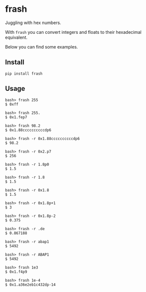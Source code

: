 # frash

Juggling with hex numbers. 

With `frash` you can convert integers and floats to their hexadecimal equivalent.

Below you can find some examples.

## Install

`pip install frash`

## Usage

```console
bash> frash 255
$ 0xff

bash> frash 255.
$ 0x1.fep7

bash> frash 98.2
$ 0x1.88ccccccccccdp6

bash> frash -r 0x1.88ccccccccccdp6
$ 98.2

bash> frash -r 0x2.p7
$ 256

bash> frash -r 1.8p0
$ 1.5

bash> frash -r 1.8
$ 1.5

bash> frash -r 0x1.8
$ 1.5

bash> frash -r 0x1.8p+1
$ 3

bash> frash -r 0x1.8p-2
$ 0.375

bash> frash -r .de
$ 0.867188

bash> frash -r abap1
$ 5492

bash> frash -r ABAP1
$ 5492

bash> frash 1e3
$ 0x1.f4p9

bash> frash 1e-4
$ 0x1.a36e2eb1c432dp-14
```

